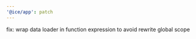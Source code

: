 ```yaml
---
'@ice/app': patch
---
```


fix: wrap data loader in function expression to avoid rewrite global scope
